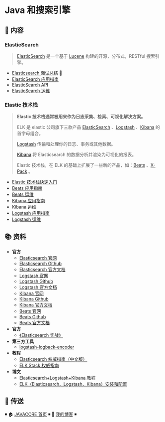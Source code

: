 # Java 和搜索引擎

## 📖 内容

### ElasticSearch

> [ElasticSearch](https://www.elastic.co/products/elasticsearch) 是一个基于 [Lucene](http://lucene.apache.org/core/documentation.html) 构建的开源，分布式，RESTful 搜索引擎。

- [Elasticsearch 面试总结](elasticsearch-interview.md) 💯
- [ElasticSearch 应用指南](elasticsearch-quickstart.md)
- [ElasticSearch API](elasticsearch-api.md)
- [ElasticSearch 运维](elasticsearch-ops.md)

### Elastic 技术栈

> **Elastic 技术栈通常被用来作为日志采集、检索、可视化解决方案。**
>
> ELK 是 elastic 公司旗下三款产品 [ElasticSearch](https://www.elastic.co/products/elasticsearch) 、[Logstash](https://www.elastic.co/products/logstash) 、[Kibana](https://www.elastic.co/products/kibana) 的首字母组合。
>
> [Logstash](https://www.elastic.co/products/logstash) 传输和处理你的日志、事务或其他数据。
>
> [Kibana](https://www.elastic.co/products/kibana) 将 Elasticsearch 的数据分析并渲染为可视化的报表。
>
> Elastic 技术栈，在 ELK 的基础上扩展了一些新的产品，如：[Beats](https://www.elastic.co/products/beats) 、[X-Pack](https://www.elastic.co/products/x-pack) 。

- [Elastic 技术栈快速入门](nosql/elasticsearch/elastic/elastic-quickstart.md)
- [Beats 应用指南](nosql/elasticsearch/elastic/elastic-beats.md)
- [Beats 运维](nosql/elasticsearch/elastic/elastic-beats-ops.md)
- [Kibana 应用指南](nosql/elasticsearch/elastic/elastic-kibana.md)
- [Kibana 运维](nosql/elasticsearch/elastic/elastic-kibana-ops.md)
- [Logstash 应用指南](nosql/elasticsearch/elastic/elastic-logstash.md)
- [Logstash 运维](nosql/elasticsearch/elastic/elastic-logstash-ops.md)

## 📚 资料

- **官方**
  - [Elasticsearch 官网](https://www.elastic.co/cn/products/elasticsearch)
  - [Elasticsearch Github](https://github.com/elastic/elasticsearch)
  - [Elasticsearch 官方文档](https://www.elastic.co/guide/en/elasticsearch/reference/current/index.html)
  - [Logstash 官网](https://www.elastic.co/cn/products/logstash)
  - [Logstash Github](https://github.com/elastic/logstash)
  - [Logstash 官方文档](https://www.elastic.co/guide/en/logstash/current/index.html)
  - [Kibana 官网](https://www.elastic.co/cn/products/kibana)
  - [Kibana Github](https://github.com/elastic/kibana)
  - [Kibana 官方文档](https://www.elastic.co/guide/en/kibana/current/index.html)
  - [Beats 官网](https://www.elastic.co/cn/products/beats)
  - [Beats Github](https://github.com/elastic/beats)
  - [Beats 官方文档](https://www.elastic.co/guide/en/beats/libbeat/current/index.html)
- **官方**
  - [《Elasticsearch 实战》](https://item.jd.com/12454556.html)
- **第三方工具**
  - [logstash-logback-encoder](https://github.com/logstash/logstash-logback-encoder)
- **教程**
  - [Elasticsearch 权威指南（中文版）](https://es.xiaoleilu.com/index.html)
  - [ELK Stack 权威指南](https://github.com/chenryn/logstash-best-practice-cn)
- **博文**
  - [Elasticsearch+Logstash+Kibana 教程](https://www.cnblogs.com/xing901022/p/4704319.html)
  - [ELK（Elasticsearch、Logstash、Kibana）安装和配置](https://github.com/judasn/Linux-Tutorial/blob/master/ELK-Install-And-Settings.md)

## 🚪 传送

◾ 🏠 [JAVACORE 首页](https://github.com/dunwu/javatech) ◾ 🎯 [我的博客](https://github.com/dunwu/blog) ◾

